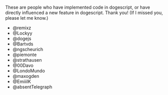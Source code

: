 These are people who have implemented code in dogescript, or have directly influenced a new feature in dogescript. Thank you! (If I missed you, please let me know.)

* @remixz
* @Lockyy
* @dogejs
* @Bartvds
* @ngscheurich
* @piemonte
* @strathausen
* @00Davo
* @LondoMundo 
* @maxogden
* @EmiiilK
* @absentTelegraph